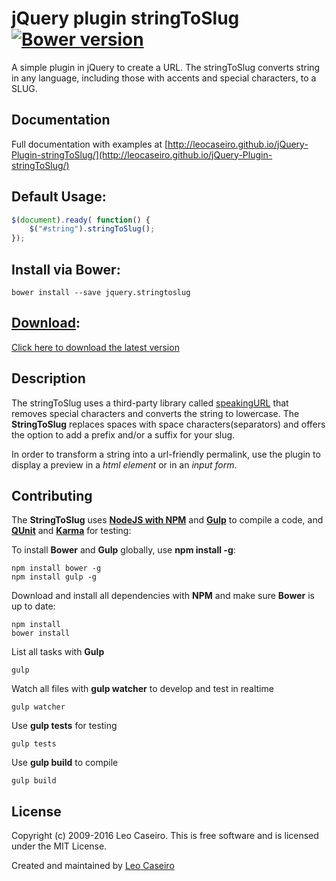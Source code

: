 jQuery plugin stringToSlug [![Bower version](https://badge.fury.io/bo/jquery.stringtoslug.svg)](https://badge.fury.io/bo/jquery.stringtoslug)
=============

A simple plugin in jQuery to create a URL.
The stringToSlug converts string in any language, including those with accents and special characters, to a SLUG.

Documentation
--------------
Full documentation with examples at [http://leocaseiro.github.io/jQuery-Plugin-stringToSlug/](http://leocaseiro.github.io/jQuery-Plugin-stringToSlug/)


Default Usage:
--------------

```javascript
$(document).ready( function() {
    $("#string").stringToSlug();
});
```


Install via Bower:
-----------------
```
bower install --save jquery.stringtoslug
```

[Download](https://github.com/leocaseiro/jQuery-Plugin-stringToSlug/archive/v2.0.2.zip):
-----------------
[Click here to download the latest version](https://github.com/leocaseiro/jQuery-Plugin-stringToSlug/archive/v2.0.2.zip)

Description
--------------
The stringToSlug uses a third-party library called [speakingURL](http://pid.github.io/speakingurl/) that removes special characters and converts the string to lowercase. The **StringToSlug** replaces spaces with space characters(separators) and offers the option to add a prefix and/or a suffix for your slug.

In order to transform a string into a url-friendly permalink, use the plugin to display a preview in a *html element* or in an *input form*.

Contributing
------------
The **StringToSlug** uses [**NodeJS with NPM**](http://nodejs.org/) and [**Gulp**](http://gulpjs.com/) to compile a code, and [**QUnit**](https://qunitjs.com/) and [**Karma**](http://karma-runner.github.io/) for testing:

To install **Bower** and **Gulp** globally, use **npm install -g**:
```shell
npm install bower -g
npm install gulp -g
```

Download and install all dependencies with **NPM** and make sure **Bower** is up to date:
```shell
npm install
bower install
```

List all tasks with **Gulp**
```shell
gulp
```

Watch all files with **gulp watcher** to develop and test in realtime
```shell
gulp watcher
```

Use **gulp tests** for testing
```shell
gulp tests
```

Use **gulp build** to compile
```shell
gulp build
```


License
------------
Copyright (c) 2009-2016 Leo Caseiro. This is free software and is licensed under the MIT License.

Created and maintained by [Leo Caseiro](http://about.me/leocaseiro)


